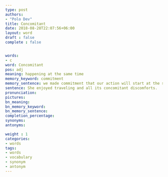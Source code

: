 ```yaml
---
type: post
authors:
- "Polo Dev"
title: Concomitant
date: 2018-08-28T22:07:56+06:00
layout: word
draft : false
complete : false


words:
- c
word: Concomitant
pos: adj
meaning: happening at the same time
memory_keyword: commitment
memory_sentence: we made commitment that our action will start at the same time.
sentence: She enjoyed traveling and all its concomitant discomforts.
pronunciation:
pictures:
bn_meaning:
bn_memory_keyword:
bn_memory_sentence:
completion_percentage:
synonyms:
antonyms:

weight : 1
categories:
- words
tags:
- words
- vocabulary
- synonym
- antonym
---
```


